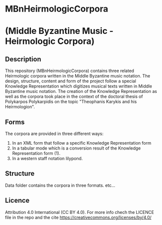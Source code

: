 # MBnHeirmologicCorpora
# (Middle Byzantine Music - Heirmologic Corpora)

## Description
This repository (MBnHeirmologicCorpora) contains three related Heirmologic corpora written in the Middle Byzantine music notation. The design, structure, content and form of the project follow a special Knowledge Representation which digitizes musical texts written in Middle Byzantine music notation. The creation of the Knowledge Representation as well as the corpora took place in the context of the doctoral thesis of Polykarpos Polykarpidis on the topic "Theophanis Karykis and his Heirmologion".

## Forms
The corpora are provided in three different ways:
1. In an XML form that follow a specific Knowledge Representation form
2. In a tabular mode which is a conversion result of the Knowledge Representation form (1).
3. In a western staff notation lilypond.

## Structure
Data folder contains the corpora in three formats. etc...


## Licence
Attribution 4.0 International (CC BY 4.0). For more info chech the LICENCE file in the repo and the cite https://creativecommons.org/licenses/by/4.0/ 
